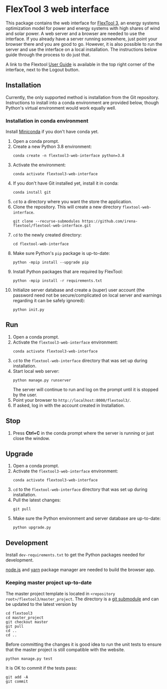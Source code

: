 # FlexTool 3 web interface

This package contains the web interface for [FlexTool 3](https://github.com/irena-flextool/flextool),
an energy systems optimization model for power and energy systems
with high shares of wind and solar power.
A web server and a browser are needed to use the interface.
If you already have a server running somewhere,
just point your browser there and you are good to go.
However, it is also possible to run the server and use the interface on a local installation.
The instructions below guide through the process to do just that.

A link to the Flextool [User Guide](https://irena-flextool.github.io/flextool/)
is available in the top right corner of the interface, next to the Logout button.

## Installation

Currently, the only supported method is installation from the Git repository.
Instructions to install into a conda environment are provided below, though
Python's virtual environment would work equally well.

### Installation in conda environment

Install [Miniconda](https://docs.conda.io/en/latest/miniconda.html) if you don't have conda yet.

1. Open a conda prompt.
2. Create a new Python 3.8 environment:
   ```commandline
   conda create -n flextool3-web-interface python=3.8
   ```
3. Activate the environment:
   ```commandline
   conda activate flextool3-web-interface
   ```
4. If you don't have Git installed yet, install it in conda:
   ```commandline
   conda install git
   ```
5. `cd` to a directory where you want the store the application.
6. Clone the repository. This will create a new directory `flextool-web-interface`.
   ```commandline
   git clone --recurse-submodules https://github.com/irena-flextool/flextool-web-interface.git
   ```
7. `cd` to the newly created directory:
   ```commandline
   cd flextool-web-interface
   ```
8. Make sure Python's `pip` package is up-to-date:
   ```commandline
   python -mpip install --upgrade pip
   ```
9. Install Python packages that are required by FlexTool:
   ```commandline
   python -mpip install -r requirements.txt
   ```
10. Initialize server database and create a (super) user account
    (the password need not be secure/complicated on local server
    and warnings regarding it can be safely ignored):
    ```commandline
    python init.py
    ```

## Run

1. Open a conda prompt.
2. Activate the `flextool3-web-interface` environment:
   ```commandline
   conda activate flextool3-web-interface
   ```
3. `cd` to the `flextool-web-interface` directory that was set up during installation.
4. Start local web server:
   ```commandline
   python manage.py runserver
   ```
   The server will continue to run and log on the prompt
   until it is stopped by the user.
5. Point your browser to ``http://localhost:8000/flextool3/``.
6. If asked, log in with the account created in Installation.

## Stop

1. Press **Ctrl+C** in the conda prompt where the server is running
   or just close the window.

## Upgrade

1. Open a conda prompt.
2. Activate the `flextool3-web-interface` environment:
   ```commandline
   conda activate flextool3-web-interface
   ```
3. `cd` to the `flextool-web-interface` directory that was set up during installation.
4. Pull the latest changes:
   ```commandline
   git pull
   ```
5. Make sure the Python environment and server database are up-to-date:
   ```commandline
   python upgrade.py
   ```

## Development

Install `dev-requirements.txt` to get the Python packages needed for development.

[node.js](https://nodejs.org/en/) and [yarn](https://yarnpkg.com/) package manager
are needed to build the browser app.

### Keeping master project up-to-date

The master project template is located in `<repository root>/flextool3/master_project`.
The directory is a [git submodule](https://git-scm.com/book/en/v2/Git-Tools-Submodules)
and can be updated to the latest version by

```commandline
cd flextool3
cd master_project
git checkout master
git pull
cd ..
cd ..
```

Before committing the changes it is good idea to run the unit tests to ensure
that the master project is still compatible with the website.

```commandline
python manage.py test
```

It is OK to commit if the tests pass:

```commandline
git add -A
git commit
```
